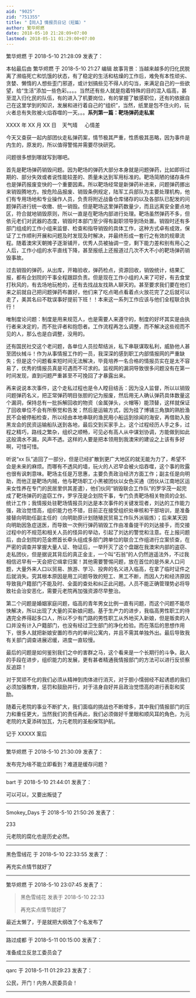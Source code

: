 ```yaml
---
aid: "9025"
zid: "751355"
title: "【同人】情报员日记（短篇）"
author: 繁华烬燃
date: 2018-05-10 21:28:09+07:00
lastmod: 2018-05-11 01:29:00+07:00
---
```


繁华烬燃 于 2018-5-10 21:28:09 发表了：

本帖最后由 繁华烬燃 于 2018-5-10 21:27 编辑 故事背景：当越来越多的归化民脱离了濒临死亡和饥饿的状态，有了稳定的生活和枯燥的工作后，难免有本性顽劣、贪婪、懒惰的人想些歪门邪道，或计划搞些见不得人的勾当，来满足自己的一些欲望，给“生活”添加一些色彩。。。。当然还有些人就是抱着特殊的目的混入临高，甚至混入归化民的队伍，有的进入了机要岗位，有的掌握了敏感职位，还有的依据自己在这里学到的知识，发展和进行着自己的“组织”，当然，纸里是包不住火的，玩火者总有失败被火焰吞噬的一天。。。**系列第一篇：靶场弹药走私案**

XXXX 年 XX 月 XX 日    天气晴     心情差

今天又查获一起内部团伙走私弹药案，情节极其严重，性质极其恶略，因为事件是内生的，原发的，所以值得警惕并需要尽快研究。

问题很多想到哪就写到哪吧。

首先是靶场弹药销毁问题。因为靶场的弹药大部分本身就是问题弹药，比如即将过期的、部分失效或者说性能较差的、质量未达到军用标准的。靶场简陋的储存条件也是弹药报废变快的一个重要因素。所以靶场经常是新弹药补进来，问题弹药挪出来销毁腾地方。按危险品报废、销毁条例规定，陆军工兵部队为主要处理机构，他们有专用场地和专业操作人员，负责将附近战备仓库储存的以及各部队已配发的问题弹药进行统一收缴、统一销毁。但是靶场这里弹药数量少，而且远离安全要点地区，符合就地销毁原则，所以一直是在靶场内部进行处理。靶场虽然弹药不多，但依元老们对武器的态度，销毁时本部门至少得有副职领导到场处置。销毁时还有多部门组成的工作小组来监督、检查和指导销毁的具体工作，这种方式卓有成效，保证了工作顺利开展和问题及时发现及时解决，并最终形成一套行之有效的规章流程。随着澳宋天朝摊子逐渐铺开，优秀人员被抽调一空，剩下能力差和别有用心之人后，工作小组的水平直线下降，甚至报纸上还报道过几次不大不小的靶场弹药销毁事故。

过去销毁的弹药，从出库，开箱验收，弹药检点，资源回收，销毁统计，结果汇报，都有企划院的干事全程跟踪负责。但是现在工作小组的人来了可好，有去食堂打秋风的，有去场地玩枪的，还有去找战友找熟人聊天的。甚至要求我们要在他们来之前就自己把问题弹药布置好，他们来了吃点喝点看着点火放花完了之后就可以走了，美其名曰不耽误事好提前下班！！本来这一系列工作应该与他们全程联合执行！

唯制度论问题：制度是用来规范人，也是需要人来遵守的，制度的好坏其实是由执行者来决定的，而不批评者和抱怨者。工作流程再怎么调整，而不解决这些视而不见的人，那么也是白调整，没用的。

还有国民社交这个老问题，各单位人员拉帮结派，私下串联谋取私利，威胁他人甚至团伙械斗！作为从事情报工作的一员，我深深的感到职工内部情报网的严重缺失；但是这个问题看来短时间无法解决，毕竟培养一名合格的情报员实在是太不容易了，优秀的情报员真是可遇而不可求的。监视网的漏洞导致很多问题没有在第一时间发现，直到问题严重甚至不可挽回了才暴露出来。

再来说说本次事件，这个走私过程也是令人瞠目结舌：因为没人监督，所以以销毁问题弹药名义，把正常弹药明目张胆的记为报废，然后用无人确认弹药具体数量这个漏洞，保持总有一批拆解回收的物资（金属弹头，火帽等）能顶替，这样就保证了回收单位不会有所察觉和告发；然后是运输方式，因为挂了博铺三角旗的熟脸渔民不会被停船检查，所以经由本地串联的渔民用小船运到徐闻的海安，再借助入股黑龙会的民资运输船队送到各地，最后交到买家手上。这个过程经历人手之多，过程之精巧，路线之繁杂，组织之顺畅，可见必有高人从中谋划协调，方能做到如此这般滴水不漏，风声不透。这样的人要是把本领用到我澳宋的建设之上该有多好啊，可惜可惜。

听说“xx 队”追回了一部分，但是已经扩散到更广大地区的就无能为力了，希望不会是未来的麻烦。而哪有不透风的墙，玩火的人迟早会被火焰吞噬，这个事的败露也很有讽刺意味。靶场主任是万思惠，主要负责政治经济方面工作；副主任是向明助，而他正是靶场内贼，他与靶场职工小黑被团伙以女色买通（团伙从江南地区运来女性养在专门的民居里供其差遣），他们伙同“销毁联合工作队”的罗孚茂一起完成了靶场弹药的盗窃工作，罗孚茂是企划院干事，专门负责靶场相关物资的企划、统计工作；我情报处驻靶场情报员刘达是本次事件的关键发现者，刘达的工作能力强，政治觉悟高，组织能力也不错，目前正在接受组织处审核和干部培训，是准备接替向明助任副主任的（向明助原计划随殖民贸易工作队外派锻炼）；后来某天因向明助因急症送医，而导致一次例行弹药销毁工作由准备提干的刘达接手，而交接过程中的不规范和相关人员的怪异的举动，引起了刘达的警觉和注意。在上报问题后，由企划院的范金燃首长牵头组成多部门跨单位的联合工作组进行立案侦查，在严密的调查并掌握大量人证、物证后，一举歼灭了这个盘踞在我澳宋内部的盗窃、走私团伙，但是据说其背后的真正金主，一个叫“石翁”的人仍然逍遥法外，不过我相信迟早有一天会把它缉拿归案！其他需要警惕问题，放在首位的是外来人口问题，大量外来人口以贸易、旅游、学习、投奔的名义进入临高，在拿了临时证件之后就消失。究其根本原因是用工问题导致的短工、黑工不断，而因人力和经济原因导致我户籍部门不能及时、全面的查处和纠正此问题。人员不能正确管理势必将导致社会治安恶化，需要元老院再加强资源尽早整治。

第二个问题是婚姻家庭问题，临高的青年男女比例一直有问题，而这个问题不能尽快解决，所以出现了大量的买新娘问题。基于生产力的进步，我临高男性职工的待遇完全养得起多口人，所以不少有门路的男性职工从外地买入新娘，但是贩卖的人口并没有计入户籍部门，也没有经过卫生部门的净化检验。而在落后的思想作用下，很多人就把新娘安置的市内的单间公寓内，并且不需其单独外出。最后导致我有关部门调查进展迟缓，进度一直较慢。

最后的问题是如何鉴别我们之中的害群之马，这个看来是一个长期行的斗争。敌人的手段在进步，组织能力的发展，更有甚者精通我情报部门的方法可以进行反侦察反追踪！

对于冥顽不化的我们必须从精神到肉体进行消灭，对于胆小懦弱经不起诱惑的我们必须加强教育，惩罚和鼓励并行，对于洁身自好并且政治觉悟高的进行表彰和奖励。

随着元老院的事业不断扩大，我们面临的挑战也不断增多，其中我们情报部门的压力和重任更大，当然我们的责任再此，我们必须做好千里眼和顺风耳的角色，为元老院的大夏添砖加瓦，为元老院的圣船保驾护航。

记于 XXXXX 案后

---

繁华烬燃 于 2018-5-10 21:30:09 发表了：

发布完为啥不能立即看到？难道是缓存问题？

---

bart 于 2018-5-10 21:44:01 发表了：

可以可以，又要出叛徒了

---

Smokey_Days 于 2018-5-10 21:50:26 发表了：

233

元老院的腐化也是历史必然。

---

黑色雪绒花 于 2018-5-10 22:33:55 发表了：

再充实点情节就好了

---

繁华烬燃 于 2018-5-10 23:07:45 发表了：

> 黑色雪绒花 发表于 2018-5-10 22:33
>
> 再充实点情节就好了

最近太懒了，于是就把大纲改了个名发布了

---

路过成都 于 2018-5-11 00:15:00 发表了：

准备成立反怠工委员会了

---

qarc 于 2018-5-11 01:29:23 发表了：

公民，开门！内务人民委员会！

---
